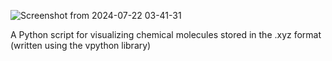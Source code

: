 ![Screenshot from 2024-07-22 03-41-31](https://github.com/user-attachments/assets/828890d4-be7d-476b-9ac5-f4af33d6db7f)

A Python script for visualizing chemical molecules stored in the .xyz format (written using the vpython library)
